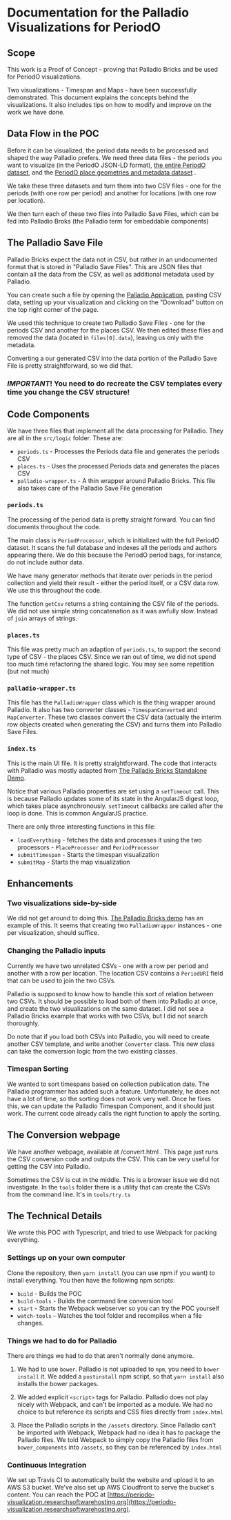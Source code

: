 # Documentation for the Palladio Visualizations for PeriodO

## Scope
This work is a Proof of Concept - proving that Palladio Bricks and be used for PeriodO visualizations.

Two visualizations - Timespan and Maps - have been successfully demonstrated. This document explains the concepts behind the visualizations. It also includes tips on how to modify and improve on the work we have done.

## Data Flow in the POC
Before it can be visualized, the period data needs to be processed and shaped the way Palladio prefers. We need three data files - the periods you want to visualize (in the PeriodO JSON-LD format), [the entire PeriodO dataset](https://data.perio.do/d/), and the [PeriodO place geometries and metadata dataset](https://data.perio.do/graphs/places.json) .

We take these three datasets and turn them into two CSV files - one for the periods (with one row per period) and another for locations (with one row per location).

We then turn each of these two files into Palladio Save Files, which can be fed into Palladio Broks (the Palladio term for embeddable components)


## The Palladio Save File
Palladio Bricks expect the data not in CSV, but rather in an undocumented format that is stored in "Palladio Save Files". This are JSON files that contain all the data from the CSV, as well as additional metadata used by Palladio.

You can create such a file by opening the [Palladio Application](http://hdlab.stanford.edu/palladio-app), pasting CSV data, setting up your visualization and clicking on the "Download" button on the top right corner of the page.

We used this technique to create two Palladio Save Files - one for the periods CSV and another for the places CSV. We then edited these files and removed the data (located in `files[0].data`), leaving us only with the metadata.

Converting a our generated CSV into the data portion of the Palladio Save File is pretty straightforward, so we did that.

### *IMPORTANT*! You need to do recreate the CSV templates every time you change the CSV structure!

## Code Components
We have three files that implement all the data processing for Palladio. They are all in the `src/logic` folder. These are:

* `periods.ts` - Processes the Periods data file and generates the periods CSV
* `places.ts` - Uses the processed Periods data and generates the places CSV
* `palladio-wrapper.ts` - A thin wrapper around Palladio Bricks. This file also takes care of the Palladio Save File generation

### `periods.ts`
The processing of the period data is pretty straight forward. You can find documents throughout the code. 

The main class is `PeriodProcessor`, which is initialized with the full PeriodO dataset. It scans the full database and indexes all the periods and authors appearing there. We do this because the PeriodO period bags, for instance, do not include author data.

We have many generator methods that iterate over periods in the period collection and yield their result - either the period itself, or a CSV data row. We use this throughout the code.

The function `getCsv` returns a string containing the CSV file of the periods. We did not use simple string concatenation as it was awfully slow. Instead of `join` arrays of strings.

### `places.ts`
This file was pretty much an adaption of `periods.ts`, to support the second type of CSV - the places CSV. Since we ran out of time, we did not spend too much time refactoring the shared logic. You may see some repetition (but not much)

### `palladio-wrapper.ts`
This file has the `PalladioWrapper` class which is the thing wrapper around Palladio. It also has two converter classes - `TimespanConverted` and `MapConverter`. These two classes convert the CSV data (actually the interim row objects created when generating the CSV) and turns them into Palladio Save Files.

### `index.ts`
This is the main UI file. It is pretty straightforward. The code that interacts with Palladio was mostly adapted from [The Palladio Bricks Standalone Demo](https://github.com/humanitiesplusdesign/palladio-standalone).

Notice that various Palladio properties are set using a `setTimeout` call. This is because Palladio updates some of its state in the AngularJS digest loop, which takes place asynchronously. `setTimeout` callbacks are called after the loop is done. This is common AngularJS practice.

There are only three interesting functions in this file:

* `loadEverything` - fetches the data and processes it using the two processors - `PlaceProcessor` and `PeriodProcessor`
* `submitTimespan` - Starts the timespan visualization
* `submitMap` - Starts the map visualization

## Enhancements

### Two visualizations side-by-side
We did not get around to doing this. [The Palladio Bricks demo](https://github.com/humanitiesplusdesign/palladio-standalone) has an example of this. It seems that creating two `PalladioWrapper` instances - one per visualization, should suffice.

### Changing the Palladio inputs
Currently we have two unrelated CSVs - one with a row per period and another with a row per location. The location CSV contains a `PeriodURI` field that can be used to join the two CSVs.

Palladio is supposed to know how to handle this sort of relation between two CSVs. It should be possible to load both of them into Palladio at once, and create the two visualizations on the same dataset. I did not see a Palladio Bricks example that works with two CSVs, but I did not search thoroughly.

Do note that if you load both CSVs into Palladio, you will need to create another CSV template, and write another `Converter` class. This new class can take the conversion logic from the two existing classes.

### Timespan Sorting
We wanted to sort timespans based on collection publication date. The Palladio programmer has added such a feature. Unfortunately, he does not have a lot of time, so the sorting does not work very well. Once he fixes this, we can update the Palladio Timespan Component, and it should just work. The current code already calls the right function to apply the sorting.

## The Conversion webpage
We have another webpage, available at /convert.html . This page just runs the CSV conversion code and outputs the CSV. This can be very useful for getting the CSV into Palladio.

Sometimes the CSV is cut in the middle. This is a browser issue we did not investigate. In the `tools` folder there is a utility that can create the CSVs from the command line. It's in `tools/try.ts`

## The Technical Details
We wrote this POC with Typescript, and tried to use Webpack for packing everything.

### Settings up on your own computer
Clone the repository, then `yarn install` (you can use npm if you want) to install everything. You then have the following npm scripts:

* `build` - Builds the POC
* `build-tools` - Builds the command line conversion tool
* `start` - Starts the Webpack webserver so you can try the POC yourself
* `watch-tools` - Watches the tool folder and recompiles when a file changes.

### Things we had to do for Palladio
There are things we had to do that aren't normally done anymore.

1. We had to use `bower`. Palladio is not uploaded to `npm`, you need to `bower install` it. We added a `postinstall` npm script, so that `yarn install` also installs the bower packages.

2. We added explicit `<script>` tags for Palladio. Palladio does not play nicely with Webpack, and can't be imported as a module. We had no choice to but reference its scripts and CSS files directly from `index.html`

3. Place the Palladio scripts in the `/assets` directory. Since Palladio can't be imported with Webpack, Webpack had no idea it has to package the Palladio files. We told Webpack to simply copy the Palladio files from `bower_components` into `/assets`, so they can be referenced by `index.html`

### Continuous Integration
We set up Travis CI to automatically build the website and upload it to an AWS S3 bucket. We've also set up AWS Cloudfront to serve the bucket's content. You can reach the POC at [https://periodo-visualization.researchsoftwarehosting.org](https://periodo-visualization.researchsoftwarehosting.org).
